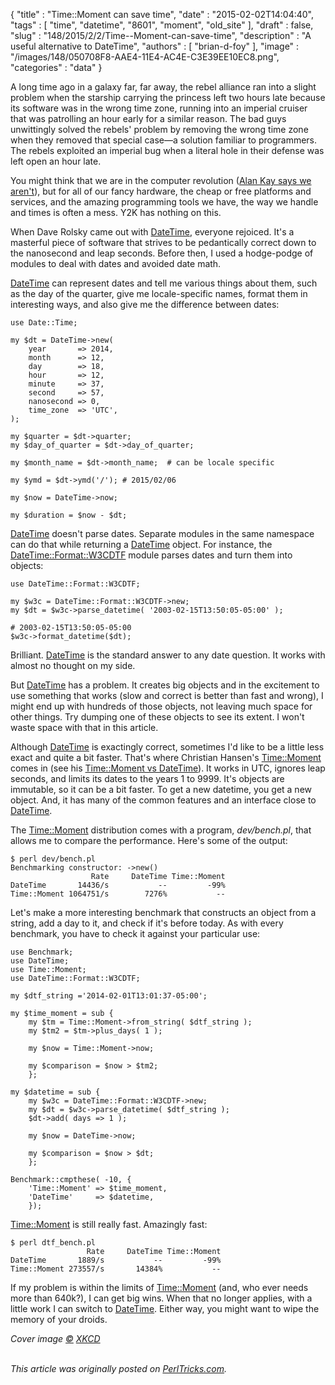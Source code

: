 {
   "title" : "Time::Moment can save time",
   "date" : "2015-02-02T14:04:40",
   "tags" : [
      "time",
      "datetime",
      "8601",
      "moment",
      "old_site"
   ],
   "draft" : false,
   "slug" : "148/2015/2/2/Time--Moment-can-save-time",
   "description" : "A useful alternative to DateTime",
   "authors" : [
      "brian-d-foy"
   ],
   "image" : "/images/148/050708F8-AAE4-11E4-AC4E-C3E39EE10EC8.png",
   "categories" : "data"
}


A long time ago in a galaxy far, far away, the rebel alliance ran into a slight problem when the starship carrying the princess left two hours late because its software was in the wrong time zone, running into an imperial cruiser that was patrolling an hour early for a similar reason. The bad guys unwittingly solved the rebels' problem by removing the wrong time zone when they removed that special case—a solution familiar to programmers. The rebels exploited an imperial bug when a literal hole in their defense was left open an hour late.

You might think that we are in the computer revolution ([Alan Kay says we aren't](https://www.youtube.com/watch?v=oKg1hTOQXoY)), but for all of our fancy hardware, the cheap or free platforms and services, and the amazing programming tools we have, the way we handle and times is often a mess. Y2K has nothing on this.

When Dave Rolsky came out with [DateTime](http://www.metacpan.org/module/DateTime), everyone rejoiced. It's a masterful piece of software that strives to be pedantically correct down to the nanosecond and leap seconds. Before then, I used a hodge-podge of modules to deal with dates and avoided date math.

[DateTime](http://www.metacpan.org/module/DateTime) can represent dates and tell me various things about them, such as the day of the quarter, give me locale-specific names, format them in interesting ways, and also give me the difference between dates:

``` prettyprint
use Date::Time;

my $dt = DateTime->new(
    year       => 2014,
    month      => 12,
    day        => 18,
    hour       => 12,
    minute     => 37,
    second     => 57,
    nanosecond => 0,
    time_zone  => 'UTC',
);

my $quarter = $dt->quarter;
my $day_of_quarter = $dt->day_of_quarter;

my $month_name = $dt->month_name;  # can be locale specific

my $ymd = $dt->ymd('/'); # 2015/02/06

my $now = DateTime->now;

my $duration = $now - $dt;
```

[DateTime](http://www.metacpan.org/module/DateTime) doesn't parse dates. Separate modules in the same namespace can do that while returning a [DateTime](http://www.metacpan.org/module/DateTime) object. For instance, the [DateTime::Format::W3CDTF](http://www.metacpan.org/module/DateTime::Format::W3CDTF) module parses dates and turn them into objects:

``` prettyprint
use DateTime::Format::W3CDTF;

my $w3c = DateTime::Format::W3CDTF->new;
my $dt = $w3c->parse_datetime( '2003-02-15T13:50:05-05:00' );

# 2003-02-15T13:50:05-05:00
$w3c->format_datetime($dt);
```

Brilliant. [DateTime](http://www.metacpan.org/module/DateTime) is the standard answer to any date question. It works with almost no thought on my side.

But [DateTime](http://www.metacpan.org/module/DateTime) has a problem. It creates big objects and in the excitement to use something that works (slow and correct is better than fast and wrong), I might end up with hundreds of those objects, not leaving much space for other things. Try dumping one of these objects to see its extent. I won't waste space with that in this article.

Although [DateTime](http://www.metacpan.org/module/DateTime) is exactingly correct, sometimes I'd like to be a little less exact and quite a bit faster. That's where Christian Hansen's [Time::Moment](http://www.metacpan.org/module/Time::Moment) comes in (see his [Time::Moment vs DateTime](http://blogs.perl.org/users/chansen/2014/08/timemoment-vs-datetime.html)). It works in UTC, ignores leap seconds, and limits its dates to the years 1 to 9999. It's objects are immutable, so it can be a bit faster. To get a new datetime, you get a new object. And, it has many of the common features and an interface close to [DateTime](http://www.metacpan.org/module/DateTime).

The [Time::Moment](http://www.metacpan.org/module/Time::Moment) distribution comes with a program, *dev/bench.pl*, that allows me to compare the performance. Here's some of the output:

    $ perl dev/bench.pl
    Benchmarking constructor: ->new()
                      Rate     DateTime Time::Moment
    DateTime       14436/s           --         -99%
    Time::Moment 1064751/s        7276%           --

Let's make a more interesting benchmark that constructs an object from a string, add a day to it, and check if it's before today. As with every benchmark, you have to check it against your particular use:

``` prettyprint
use Benchmark;
use DateTime;
use Time::Moment;
use DateTime::Format::W3CDTF;

my $dtf_string ='2014-02-01T13:01:37-05:00';

my $time_moment = sub {
    my $tm = Time::Moment->from_string( $dtf_string );
    my $tm2 = $tm->plus_days( 1 );
    
    my $now = Time::Moment->now;
    
    my $comparison = $now > $tm2;
    };
        
my $datetime = sub {
    my $w3c = DateTime::Format::W3CDTF->new;
    my $dt = $w3c->parse_datetime( $dtf_string );
    $dt->add( days => 1 );

    my $now = DateTime->now;

    my $comparison = $now > $dt;
    };

Benchmark::cmpthese( -10, {
    'Time::Moment' => $time_moment,
    'DateTime'     => $datetime,
    });
```

[Time::Moment](http://www.metacpan.org/module/Time::Moment) is still really fast. Amazingly fast:

    $ perl dtf_bench.pl
                     Rate     DateTime Time::Moment
    DateTime       1889/s           --         -99%
    Time::Moment 273557/s       14384%           --

If my problem is within the limits of [Time::Moment](http://www.metacpan.org/module/Time::Moment) (and, who ever needs more than 640k?), I can get big wins. When that no longer applies, with a little work I can switch to [DateTime](http://www.metacpan.org/module/DateTime). Either way, you might want to wipe the memory of your droids.

*Cover image [©](http://creativecommons.org/licenses/by-nc/2.5/) [XKCD](http://xkcd.com/1179/)*

\
*This article was originally posted on [PerlTricks.com](http://perltricks.com).*
